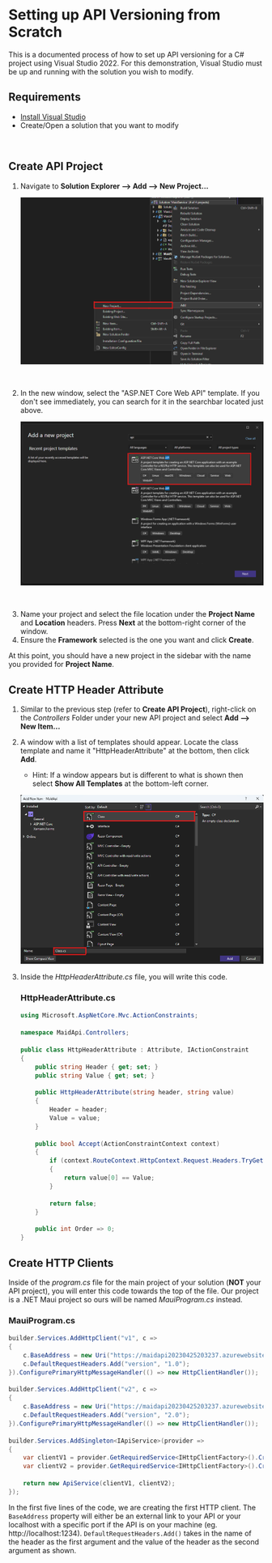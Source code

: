 # Setting up API Versioning from Scratch
This is a documented process of how to set up API versioning for a C# project using Visual Studio 2022. For this demonstration, Visual Studio must be up and running with the solution you wish to modify.

## Requirements
- [Install Visual Studio](https://visualstudio.microsoft.com/downloads/)
- Create/Open a solution that you want to modify

&nbsp;

## Create API Project
1. Navigate to **Solution Explorer --> Add --> New Project...**

    !["Creating New Project"](./images/selectAddProject.png)

&nbsp;

2. In the new window, select the "ASP.NET Core Web API" template. If you don't see immediately, you can search for it in the searchbar located just above.

    !["Select ASP.NET Core Web API template"](./images/selectApiTemplate.png)

&nbsp;

3. Name your project and select the file location under the **Project Name** and **Location** headers. Press **Next** at the bottom-right corner of the window.
4. Ensure the **Framework** selected is the one you want and click **Create**.

At this point, you should have a new project in the sidebar with the name you provided for **Project Name**.

## Create HTTP Header Attribute
1. Similar to the previous step (refer to **Create API Project**), right-click on the *Controllers* Folder under your new API project and select **Add --> New Item...**
2. A window with a list of templates should appear. Locate the class template and name it "HttpHeaderAttribute" at the bottom, then click **Add**.
    - Hint: If a window appears but is different to what is shown then select **Show All Templates** at the bottom-left corner.

    !["Select and name the class template"](./images/CreateHttpHeaderAttribute.png)

3. Inside the *HttpHeaderAttribute.cs* file, you will write this code.
    ### **HttpHeaderAttribute.cs**
    ```C#
    using Microsoft.AspNetCore.Mvc.ActionConstraints;

    namespace MaidApi.Controllers;

    public class HttpHeaderAttribute : Attribute, IActionConstraint
    {
        public string Header { get; set; }
        public string Value { get; set; }

        public HttpHeaderAttribute(string header, string value)
        {
            Header = header;
            Value = value;
        }

        public bool Accept(ActionConstraintContext context)
        {
            if (context.RouteContext.HttpContext.Request.Headers.TryGetValue(Header, out var value))
            {
                return value[0] == Value;
            }

            return false;
        }

        public int Order => 0;
    }
    ```

## Create HTTP Clients
Inside of the *program.cs* file for the main project of your solution (**NOT** your API project), you will enter this code towards the top of the file. Our project is a .NET Maui project so ours will be named *MauiProgram.cs* instead.

### **MauiProgram.cs**
```C#
builder.Services.AddHttpClient("v1", c =>
{
    c.BaseAddress = new Uri("https://maidapi20230425203237.azurewebsites.net/");
    c.DefaultRequestHeaders.Add("version", "1.0");
}).ConfigurePrimaryHttpMessageHandler(() => new HttpClientHandler());

builder.Services.AddHttpClient("v2", c =>
{
    c.BaseAddress = new Uri("https://maidapi20230425203237.azurewebsites.net/");
    c.DefaultRequestHeaders.Add("version", "2.0");
}).ConfigurePrimaryHttpMessageHandler(() => new HttpClientHandler());

builder.Services.AddSingleton<IApiService>(provider =>
{
    var clientV1 = provider.GetRequiredService<IHttpClientFactory>().CreateClient("v1");
    var clientV2 = provider.GetRequiredService<IHttpClientFactory>().CreateClient("v2");

    return new ApiService(clientV1, clientV2);
});
```

In the first five lines of the code, we are creating the first HTTP client. The `BaseAddress` property will either be an external link to your API or your localhost with a specific port if the API is on your machine (eg. http[]()://localhost:1234). `DefaultRequestHeaders.Add()` takes in the name of the header as the first argument and the value of the header as the second argument as shown.